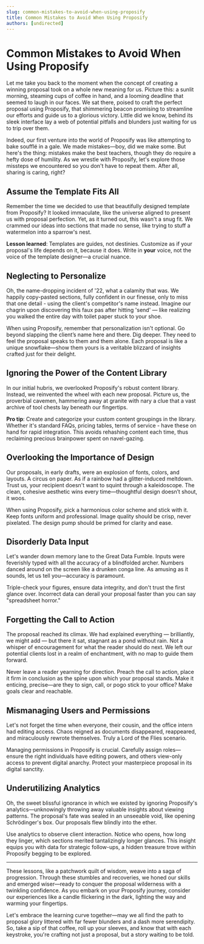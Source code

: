 ```yaml
---
slug: common-mistakes-to-avoid-when-using-proposify
title: Common Mistakes to Avoid When Using Proposify
authors: [undirected]
---
```



# Common Mistakes to Avoid When Using Proposify

Let me take you back to the moment when the concept of creating a winning proposal took on a whole new meaning for us. Picture this: a sunlit morning, steaming cups of coffee in hand, and a looming deadline that seemed to laugh in our faces. We sat there, poised to craft the perfect proposal using Proposify, that shimmering beacon promising to streamline our efforts and guide us to a glorious victory. Little did we know, behind its sleek interface lay a web of potential pitfalls and blunders just waiting for us to trip over them.

Indeed, our first venture into the world of Proposify was like attempting to bake soufflé in a gale. We made mistakes—boy, did we make some. But here's the thing: mistakes make the best teachers, though they do require a hefty dose of humility. As we wrestle with Proposify, let's explore those missteps we encountered so you don't have to repeat them. After all, sharing is caring, right?

## Assume the Template Fits All

Remember the time we decided to use that beautifully designed template from Proposify? It looked immaculate, like the universe aligned to present us with proposal perfection. Yet, as it turned out, this wasn't a snug fit. We crammed our ideas into sections that made no sense, like trying to stuff a watermelon into a sparrow's nest.

**Lesson learned**: Templates are guides, not destinies. Customize as if your proposal's life depends on it, because it does. Write in **your** voice, not the voice of the template designer—a crucial nuance.

## Neglecting to Personalize

Oh, the name-dropping incident of '22, what a calamity that was. We happily copy-pasted sections, fully confident in our finesse, only to miss that one detail - using the client's competitor's name instead. Imagine our chagrin upon discovering this faux pas after hitting 'send' — like realizing you walked the entire day with toilet paper stuck to your shoe.

When using Proposify, remember that personalization isn't optional. Go beyond slapping the client’s name here and there. Dig deeper. They need to feel the proposal speaks to them and them alone. Each proposal is like a unique snowflake—show them yours is a veritable blizzard of insights crafted just for their delight.

## Ignoring the Power of the Content Library

In our initial hubris, we overlooked Proposify's robust content library. Instead, we reinvented the wheel with each new proposal. Picture us, the proverbial cavemen, hammering away at granite with nary a clue that a vast archive of tool chests lay beneath our fingertips.

**Pro tip**: Create and categorize your custom content groupings in the library. Whether it's standard FAQs, pricing tables, terms of service - have these on hand for rapid integration. This avoids rehashing content each time, thus reclaiming precious brainpower spent on navel-gazing.

## Overlooking the Importance of Design

Our proposals, in early drafts, were an explosion of fonts, colors, and layouts. A circus on paper. As if a rainbow had a glitter-induced meltdown. Trust us, your recipient doesn't want to squint through a kaleidoscope. The clean, cohesive aesthetic wins every time—thoughtful design doesn’t shout, it woos.

When using Proposify, pick a harmonious color scheme and stick with it. Keep fonts uniform and professional. Image quality should be crisp, never pixelated. The design pump should be primed for clarity and ease.

## Disorderly Data Input

Let's wander down memory lane to the Great Data Fumble. Inputs were feverishly typed with all the accuracy of a blindfolded archer. Numbers danced around on the screen like a drunken conga line. As amusing as it sounds, let us tell you—accuracy is paramount.

Triple-check your figures, ensure data integrity, and don't trust the first glance over. Incorrect data can derail your proposal faster than you can say "spreadsheet horror."

## Forgetting the Call to Action

The proposal reached its climax. We had explained everything — brilliantly, we might add — but there it sat, stagnant as a pond without rain. Not a whisper of encouragement for what the reader should do next. We left our potential clients lost in a realm of enchantment, with no map to guide them forward.

Never leave a reader yearning for direction. Preach the call to action, place it firm in conclusion as the spine upon which your proposal stands. Make it enticing, precise—are they to sign, call, or pogo stick to your office? Make goals clear and reachable.

## Mismanaging Users and Permissions

Let's not forget the time when everyone, their cousin, and the office intern had editing access. Chaos reigned as documents disappeared, reappeared, and miraculously rewrote themselves. Truly a Lord of the Flies scenario.

Managing permissions in Proposify is crucial. Carefully assign roles—ensure the right individuals have editing powers, and others view-only access to prevent digital anarchy. Protect your masterpiece proposal in its digital sanctity.

## Underutilizing Analytics

Oh, the sweet blissful ignorance in which we existed by ignoring Proposify's analytics—unknowingly throwing away valuable insights about viewing patterns. The proposal's fate was sealed in an unseeable void, like opening Schrödinger's box. Our proposals flew blindly into the ether.

Use analytics to observe client interaction. Notice who opens, how long they linger, which sections merited tantalizingly longer glances. This insight equips you with data for strategic follow-ups, a hidden treasure trove within Proposify begging to be explored.

---

These lessons, like a patchwork quilt of wisdom, weave into a saga of progression. Through these stumbles and recoveries, we honed our skills and emerged wiser—ready to conquer the proposal wilderness with a twinkling confidence. As you embark on your Proposify journey, consider our experiences like a candle flickering in the dark, lighting the way and warming your fingertips. 

Let's embrace the learning curve together—may we all find the path to proposal glory littered with far fewer blunders and a dash more serendipity. So, take a sip of that coffee, roll up your sleeves, and know that with each keystroke, you're crafting not just a proposal, but a story waiting to be told.